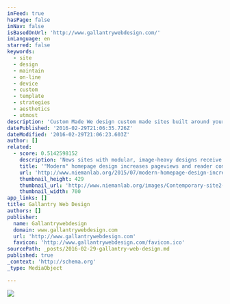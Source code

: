 ```yaml
---
inFeed: true
hasPage: false
inNav: false
isBasedOnUrl: 'http://www.gallantrywebdesign.com/'
inLanguage: en
starred: false
keywords:
  - site
  - design
  - maintain
  - on-line
  - device
  - custom
  - template
  - strategies
  - aesthetics
  - utmost
description: 'Custom Made We design custom made sites built around your specific needs. Each site is unique; crafted with the personal attention you and your business deserves from professionals with over 18 years of experience. Responsive Design In the age of mobile devices, it is critical that your site is accessible to all.'
datePublished: '2016-02-29T21:06:35.726Z'
dateModified: '2016-02-29T21:06:23.603Z'
author: []
related:
  - score: 0.5142598152
    description: 'News sites with modular, image-heavy designs receive more pageviews and have stronger user engagement than sites with more staid, newspaper-inspired designs, according to a report released Tuesday by the Engaging News Project. Modern, modular homepages received at least 90 percent more unique pageviews than traditional sites did, the study found.'
    title: '"Modern" homepage design increases pageviews and reader comprehension, study finds'
    url: 'http://www.niemanlab.org/2015/07/modern-homepage-design-increases-pageviews-and-reader-comprehension-study-finds/'
    thumbnail_height: 429
    thumbnail_url: 'http://www.niemanlab.org/images/Contemporary-site2-700x429.jpg'
    thumbnail_width: 700
app_links: []
title: Gallantry Web Design
authors: []
publisher:
  name: Gallantrywebdesign
  domain: www.gallantrywebdesign.com
  url: 'http://www.gallantrywebdesign.com'
  favicon: 'http://www.gallantrywebdesign.com/favicon.ico'
sourcePath: _posts/2016-02-29-gallantry-web-design.md
published: true
_context: 'http://schema.org'
_type: MediaObject

---
```

![](https://the-grid-user-content.s3-us-west-2.amazonaws.com/78c62272-1397-4d18-bba2-f442f440bf23.jpg)